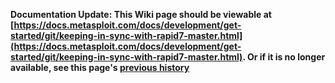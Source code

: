 <!-- Maintainers:  Please do not modify this file directly, create a pull request instead -->

**Documentation Update: This Wiki page should be viewable at [https://docs.metasploit.com/docs/development/get-started/git/keeping-in-sync-with-rapid7-master.html](https://docs.metasploit.com/docs/development/get-started/git/keeping-in-sync-with-rapid7-master.html). Or if it is no longer available, see this page's [previous history](./_history)**

